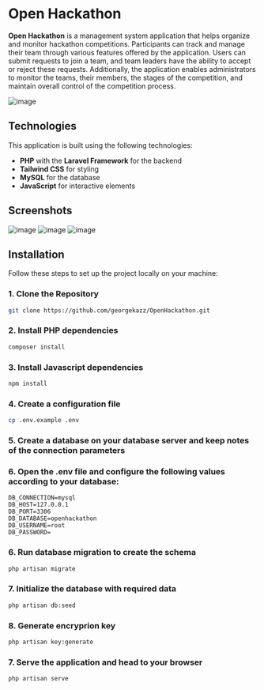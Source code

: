 # Open Hackathon

**Open Hackathon** is a management system application that helps organize and monitor hackathon competitions. Participants can track and manage their team through various features offered by the application. Users can submit requests to join a team, and team leaders have the ability to accept or reject these requests. Additionally, the application enables administrators to monitor the teams, their members, the stages of the competition, and maintain overall control of the competition process.

![image](https://github.com/user-attachments/assets/f67f39e7-bcf0-4873-8837-83688c5671ac)

## Technologies

This application is built using the following technologies:

- **PHP** with the **Laravel Framework** for the backend
- **Tailwind CSS** for styling
- **MySQL** for the database
- **JavaScript** for interactive elements

## Screenshots
![image](https://github.com/user-attachments/assets/b3a824fd-2457-4d21-9c1b-0785fc571313)
![image](https://github.com/user-attachments/assets/f8cd0250-2d66-4070-ba3c-b277a1cdb6aa)
![image](https://github.com/user-attachments/assets/9c827f5f-309d-4b0b-a80f-15623feb6060)


## Installation

Follow these steps to set up the project locally on your machine:

### 1. Clone the Repository

```bash
git clone https://github.com/georgekazz/OpenHackathon.git
```

### 2. Install PHP dependencies
```bash
composer install
```

### 3. Install Javascript dependencies
```bash
npm install
```

### 4. Create a configuration file
```bash
cp .env.example .env
```

### 5. Create a database on your database server and keep notes of the connection parameters

### 6. Open the .env file and configure the following values according to your database:
```env
DB_CONNECTION=mysql
DB_HOST=127.0.0.1
DB_PORT=3306
DB_DATABASE=openhackathon
DB_USERNAME=root
DB_PASSWORD=
```
### 6. Run database migration to create the schema
```bash
php artisan migrate
```

### 7. Initialize the database with required data
```bash   
php artisan db:seed
```

### 8. Generate encryprion key
```bash
php artisan key:generate
```

### 7. Serve the application and head to your browser
```bash
php artisan serve
```


